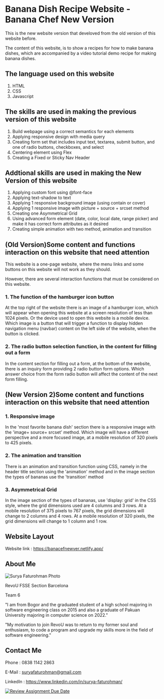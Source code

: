 # Banana Dish Recipe Website - Banana Chef New Version

This is the new website version that develoved from the old version of this website before.

The content of this website, is to show a recipes for how to make banana dishes, which are accompanied by a video tutorial demo recipe for making banana dishes.

##  The language used on this website

1. HTML
2. CSS
3. Javascript

## The skills are used in making the previous version of this website

1. Build webpage using a correct semantics for each elements
2. Applying responsive design with media query
3. Creating form set that includes input text, textarea, submit button, and one of radio buttons, checkboxes, and select
4. Centering element using Flex
5. Creating a Fixed or Sticky Nav Header

## Addtional skills are used in making the New Version of this website
1. Applying custom font using @font-face
2. Applying text-shadow to text
3. Applying 1 responsive background image (using contain or cover)
4. Applying 1 responsive image with picture + source + srcset method
5. Creating one Asymmetrical Grid
6. Using advanced form element (date, color, local date, range picker) and make it has correct form attributes as it desired
7. Creating simple animation with two method, animation and transition

## (Old Version)Some content and functions interaction on this website that need attention

This website is a one-page website, where the menu links and some buttons on this website will not work as they should.

However, there are several interaction functions that must be considered on this website.

### 1. The function of the hamburger icon button

At the top right of the website there is an image of a hamburger icon, which will appear when opening this website at a screen resolution of less than 1024 pixels. Or the device used to open this website is a mobile device. Which image is a button that will trigger a function to display hidden navigation menu (navbar) content on the left side of the website, when the button is clicked.

### 2. The radio button selection function, in the content for filling out a form

In the content section for filling out a form, at the bottom of the website, there is an inquiry form providing 2 radio button form options. Which answer choice from the form radio button will affect the content of the next form filling.

## (New Version 2)Some content and functions interaction on this website that need attention

### 1. Responsive image

In the 'most favorite banana dish' section there is a responsive image with the 'image+ source+ srcset' method.
Which image will have a different perspective and a more focused image, at a mobile resolution of 320 pixels to 425 pixels.

### 2. The animation and transition

There is an animation and transition function using CSS, namely in the header title section using the 'animation' method and in the image section the types of bananas use the 'transition' method

### 3. Asymmetrical Grid

In the image section of the types of bananas, use 'display: grid' in the CSS style, where the grid dimensions used are 4 columns and 3 rows.
At a mobile resolution of 375 pixels to 767 pixels, the grid dimensions will change to 2 columns and 4 rows.
At a mobile resolution of 320 pixels, the grid dimensions will change to 1 column and 1 row.


## Website Layout
Website link : https://banacefnewver.netlify.app/

## About Me

![Surya Faturohman Photo](https://i.ibb.co/2S8gZvr/suryaftr-pic-1.png "Surya Faturohman Photo")

RevoU FSSE Section Barcelona 

Team 6

"I am from Bogor and the graduated student of a high school majoring in software engineering class on 2015 and also a graduate of Pakuan University majoring in computer science on 2022."

"My motivation to join RevoU was to return to my former soul and enthusiasm, to code a program and upgrade my skills more in the field of software engineering."

## Contact Me
Phone : 0838 1142 2863

E-Mail : suryafaturohman@gmail.com

LinkedIn : https://www.linkedin.com/in/surya-faturohman/


[![Review Assignment Due Date](https://classroom.github.com/assets/deadline-readme-button-24ddc0f5d75046c5622901739e7c5dd533143b0c8e959d652212380cedb1ea36.svg)](https://classroom.github.com/a/6H2sAzcR)

